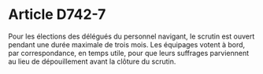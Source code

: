 # Article D742-7

Pour les élections des délégués du personnel navigant, le scrutin est ouvert pendant une durée maximale de trois mois. Les équipages votent à bord, par correspondance, en temps utile, pour que leurs suffrages parviennent au lieu de dépouillement avant la clôture du scrutin.